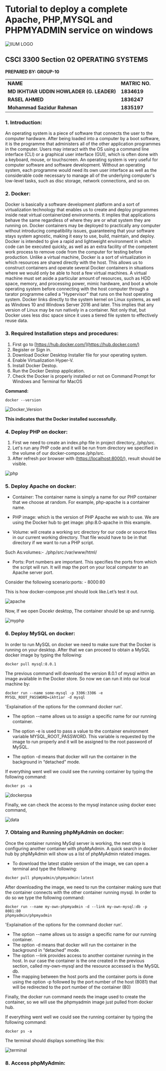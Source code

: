# Tutorial to deploy a complete Apache, PHP,MYSQL and PHPMYADMIN service on windows


![IIUM LOGO](./images/IIUM_LOGO.png)

## CSCI 3300 Section 02 OPERATING SYSTEMS
 
**PREPARED BY: GROUP-10**


<table>
  <tr>
   <td><strong>NAME</strong>
   </td>
   <td><strong>MATRIC NO.</strong>
   </td>
  </tr>
  <tr>
   <td><strong>MD IKHTIAR UDDIN HOWLADER (G. LEADER)</strong>
   </td>
   <td><strong>1834619</strong>
   </td>
  </tr>
  <tr>
   <td><strong>RASEL AHMED</strong>
   </td>
   <td><strong>1836247</strong>
   </td>
  </tr>
  <tr>
   <td><strong>Mohammad Sazidur Rahman</strong>
   </td>
   <td><strong>1835197</strong>
   </td>
  </tr>
</table>


### 1. Introduction:
An operating system is a piece of software that connects the user to the computer hardware. After being loaded into a computer by a boot software, it is the programme that administers all of the other application programmes in the computer. Users may interact with the OS using a command line interface (CLI) or a graphical user interface (GUI), which is often done with a keyboard, mouse, or touchscreen. An operating system is very useful for computer software and software development. Without an operating system, each programme would need its own user interface as well as the considerable code necessary to manage all of the underlying computer's low-level tasks, such as disc storage, network connections, and so on.

### 2. Docker:
Docker is basically a software development platform and a sort of virtualization technology that enables us to create and deploy programmes inside neat virtual containerized environments. It implies that applications behave the same regardless of where they are or what system they are running on. Docker containers may be deployed to practically any computer without introducing compatibility issues, guaranteeing that your software stays system agnostic, making it easy to use, build, maintain, and deploy. Docker is intended to give a rapid and lightweight environment in which code can be executed quickly, as well as an extra facility of the competent work process to remove code from the computer for testing before production.
Unlike a virtual machine, Docker is a sort of virtualization in which resources are shared directly with the host. This allows us to construct containers and operate several Docker containers in situations where we would only be able to host a few virtual machines. A virtual machine must set aside a particular amount of resources, such as HDD space, memory, and processing power, mimic hardware, and boot a whole operating system before connecting with the host computer through a tarator programme called a "Hypervisor" that runs on the host operating system. Docker links directly to the system kernel on Linux systems, as well as Windows 10 and Windows Server 2016 and later. This implies that any version of Linux may be run natively in a container. Not only that, but Docker uses less disc space since it uses a tiered file system to effectively reuse data.

### 3. Required Installation steps and procedures:

1. First go to [https://hub.docker.com/](https://hub.docker.com/)
2. Register or Sign in.
3. Download Docker Desktop Installer file for your operating system.
4. Enable Virtualization Hyper-V.
5. Install Docker Destop.
6. Run the Docker Destop application.
7. Check the Docker is properly installed or not on Command Prompt for Windows and Terminal for MacOS

**Command:** 
```
docker --version
```

![Docker_Version](./images/docker_version.png)


**This indicates that the Docker installed successfully.**


### 4. Deploy PHP on docker:

1. First we need to create an index.php file in project directory,./php/src.
2. Let's run any PHP code and it will be run from directory we specified in the volume of our docker-compose./php/src.
3. After refresh por browser with ([https://localhost:8000/](https://localhost:8000/)), result should be visible.

![php](./images/php.png)


### 5. Deploy Apache on docker:

- Container: The container name is simply a name for our PHP container that we choose at random. 
  For example, php-apache is a container name.

- PHP image: which is the version of PHP Apache we wish to use. We are using the Docker hub to get image: php:8.0-apache in this example.

- Volume: will create a working src directory for our code or source files in our current working directory. That file would have to be in that directory if we want to run a PHP script.

Such As:volumes:- ./php/src:/var/www/html/

- Ports:  Port numbers are important. This specifies the ports from which the script will run. It will map the port on your local computer to an Apache server port.

Consider the following scenario:ports: - 8000:80

This is how  docker-compose.yml should look like.Let’s test it out.

![apache](./images/apache.png)

Now, If we open Docekr desktop, The container should be up and runnig.

![myphp](./images/myphp.png)


### 6. Deploy MySQL on docker:

 In order to run MySQL on docker we need to make sure that the Docker is running on your desktop.
 After that we can proceed to obtain a MySQL docker image by typing the following: 
 
```
docker pull mysql:8.0.1
```

The previous command will download the version 8.0.1 of mysql within an image available in the Docker store.
So now we can run it into our local machine by:

```
docker run --name some-mysql -p 3306:3306 -e MYSQL_ROOT_PASSWORD=ikhtiar -d mysql
```
 
'Explaination of the options for the command docker run'. 
- The option --name allows us to assign a specific name for our running container.    

- The option -e is used to pass a value to the container environment variable MYSQL_ROOT_PASSWORD. This variable is requested by the image to run properly and it will be assigned to the root password of MySQL. 

- The option -d means that docker will run the container in the background in “detached” mode. 

If everything went well we could see the running container by typing the following command:

```
docker ps -a
```

![dockerpsa](./images/dockerpsa.png)
 
 Finally, we can check the access to the mysql instance using docker exec command,
 
 ![data](./images/data.png)
 
 
 
### 7. Obtaing and Running phpMyAdmin on docker:

Once the container running MySql server is working, the next step is configuring another container with phpMyAdmin.
A quick search in docker hub by phpMyAdmin will show us a list of phpMyAdmin related images.

- To download the latest stable version of the image, we can open a terminal and type the following:

```
docker pull phpmyadmin/phpmyadmin:latest
```
After downloading the image, we need to run the container making sure that the container connects with the other container running mysql. 
In order to do so we type the following command:

```
docker run --name my-own-phpmyadmin -d --link my-own-mysql:db -p 8081:80 
phpmyadmin/phpmyadmin
```
'Explaination of the options for the command docker run'. 

- The option --name allows us to assign a specific name for our running container.  
- The option -d means that docker will run the container in the background in “detached” mode. 
- The option --link provides access to another container running in the host. In our case the container is the one created in the previous section, called my-own-mysql and the resource accessed is the MySQL db.
- The mapping between the host ports and the container ports is done using the option -p followed by the port number of the host (8081) that will be redirected to the port number of the container (80)

Finally, the docker run command needs the image used to create the container, so we will use the phpmyadmin image just pulled from docker hub.

If everything went well we could see the running container by typing the following command:
```
docker ps -a
```
The terminal should displays something like this:

![terminal](./images/terminal.png)

### 8. Access phpMyAdmin:

























